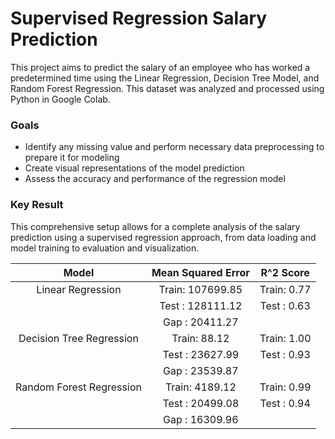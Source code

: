 # Supervised Regression Salary Prediction

This project aims to predict the salary of an employee who has worked a predetermined time using the Linear Regression, Decision Tree Model, and Random Forest Regression. This dataset was analyzed and processed using Python in Google Colab. 

### Goals
- Identify any missing value and perform necessary data preprocessing to prepare it for modeling
- Create visual representations of the model prediction
- Assess the accuracy and performance of the regression model

### Key Result 
This comprehensive setup allows for a complete analysis of the salary prediction using a supervised regression approach, from data loading and model training to evaluation and visualization. 

|   Model   |   Mean Squared Error   |   R^2 Score   |
|:---------:|:----------------------:|:-------------:|
|Linear Regression| Train: 107699.85 | Train: 0.77 |
|                 | Test : 128111.12 | Test : 0.63 |
|                 | Gap  : 20411.27  |             |
|Decision Tree Regression | Train: 88.12    | Train: 1.00 |
|                         | Test : 23627.99 | Test : 0.93 |
|                         | Gap  : 23539.87 |             |
|Random Forest Regression | Train: 4189.12  | Train: 0.99 |
|                         | Test : 20499.08 | Test : 0.94 |
|                         | Gap  : 16309.96 |             |
